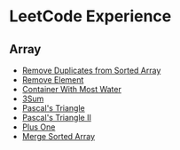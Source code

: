 LeetCode Experience
===========
Array
-----------

* [Remove Duplicates from Sorted Array](https://github.com/tsubaki-san/Cpp-primer/blob/master/LeetCode/26.Remove%20Duplicates%20from%20Sorted%20Array.md)
* [Remove Element](https://github.com/tsubaki-san/Cpp-primer/blob/master/LeetCode/27.Remove%20Element.md)
* [Container With Most Water](https://github.com/tsubaki-san/Cpp-primer/blob/master/LeetCode/11.Container%20With%20Most%20Water.md)
* [3Sum](https://github.com/tsubaki-san/Cpp-primer/blob/master/LeetCode/15.3Sum.md)
* [Pascal's Triangle](https://github.com/tsubaki-san/Cpp-primer/blob/master/LeetCode/118.Pascal's%20Triangle.md)
* [Pascal's Triangle II](https://github.com/tsubaki-san/Cpp-primer/blob/master/LeetCode/119.Pascal's%20Triangle%20II.md)
* [Plus One](https://github.com/tsubaki-san/Cpp-primer/blob/master/LeetCode/66.Plus%20One.md)
* [Merge Sorted Array](https://github.com/tsubaki-san/Cpp-primer/blob/master/LeetCode/111.md)
